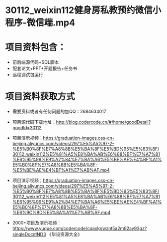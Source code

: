  # 30112_weixin112健身房私教预约微信小程序-微信端.mp4
    
 
 # 项目资料包含：
 * 前后端源代码+SQL脚本
 * 配套论文+PPT+开题报告+任务书
 * 远程调试包运行

 # 项目资料获取方式
 * 需要资料或者有任何问题的加QQ：2684634017

 * 项目源代码下载地址：http://blog.codercode.cn/#/home/goodDetail?goodId=30112
 
 
 * 项目演示视频；https://graduation-images.oss-cn-beijing.aliyuncs.com/videos/297%E5%A5%97-2-%E5%B0%8F%E7%A8%8B%E5%BA%8F%E5%BD%95%E5%83%8F/30112_weixin112%E5%81%A5%E8%BA%AB%E6%88%BF%E7%A7%81%E6%95%99%E9%A2%84%E7%BA%A6%E5%BE%AE%E4%BF%A1%E5%B0%8F%E7%A8%8B%E5%BA%8F-%E5%BE%AE%E4%BF%A1%E7%AB%AF.mp4
 
 

 * 项目演示视频；https://graduation-images.oss-cn-beijing.aliyuncs.com/videos/297%E5%A5%97-2-%E5%B0%8F%E7%A8%8B%E5%BA%8F%E5%BD%95%E5%83%8F/30112_weixin112%E5%81%A5%E8%BA%AB%E6%88%BF%E7%A7%81%E6%95%99%E9%A2%84%E7%BA%A6%E5%BE%AE%E4%BF%A1%E5%B0%8F%E7%A8%8B%E5%BA%8F-%E6%9C%8D%E5%8A%A1%E7%AB%AF.mp4
 
 
 
 * 2000+项目及演示视频：https://www.yuque.com/codercode/cqaxlg/wznt5a2m92ay93gz?singleDoc#lND3 《毕设资源大全》

